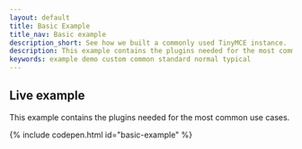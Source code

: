 ```yaml
---
layout: default
title: Basic Example
title_nav: Basic example
description_short: See how we built a commonly used TinyMCE instance.
description: This example contains the plugins needed for the most common use cases.
keywords: example demo custom common standard normal typical
---
```


## Live example

This example contains the plugins needed for the most common use cases.

{% include codepen.html id="basic-example" %}
